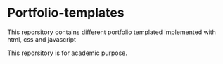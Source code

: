 # Portfolio-templates

This reporsitory contains different portfolio templated 
implemented with html, css and javascript

This reporsitory is for academic purpose.
